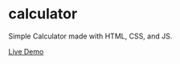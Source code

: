 # calculator

Simple Calculator made with HTML, CSS, and JS.

[Live Demo](jcsoliven.com/calculator)
